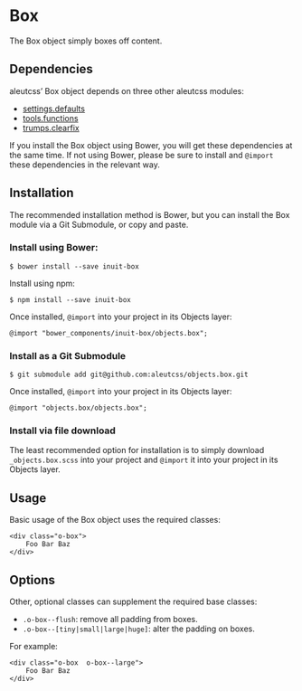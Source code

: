 # Box

The Box object simply boxes off content.

## Dependencies

aleutcss’ Box object depends on three other aleutcss modules:

* [settings.defaults](https://github.com/aleutcss/settings.defaults)
* [tools.functions](https://github.com/aleutcss/tools.functions)
* [trumps.clearfix](https://github.com/aleutcss/trumps.clearfix)

If you install the Box object using Bower, you will get these dependencies at
the same time. If not using Bower, please be sure to install and `@import` these
dependencies in the relevant way.

## Installation

The recommended installation method is Bower, but you can install the Box
module via a Git Submodule, or copy and paste.

### Install using Bower:

    $ bower install --save inuit-box

Install using npm:

    $ npm install --save inuit-box

Once installed, `@import` into your project in its Objects layer:

    @import "bower_components/inuit-box/objects.box";

### Install as a Git Submodule

    $ git submodule add git@github.com:aleutcss/objects.box.git

Once installed, `@import` into your project in its Objects layer:

    @import "objects.box/objects.box";

### Install via file download

The least recommended option for installation is to simply download
`_objects.box.scss` into your project and `@import` it into your project in
its Objects layer.

## Usage

Basic usage of the Box object uses the required classes:

    <div class="o-box">
        Foo Bar Baz
    </div>

## Options

Other, optional classes can supplement the required base classes:

* `.o-box--flush`: remove all padding from boxes.
* `.o-box--[tiny|small|large|huge]`: alter the padding on boxes.

For example:

    <div class="o-box  o-box--large">
        Foo Bar Baz
    </div>
